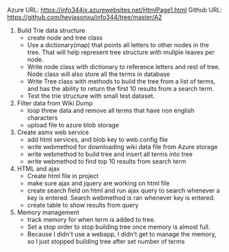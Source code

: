 Azure URL: https://info344jx.azurewebsites.net/HtmlPage1.html
Github URL: https://github.com/heyjasonxu/info344/tree/master/A2

1. Build Trie data structure
	- create node and tree class
	- Use a dictionary(map) that points all letters to other nodes in the tree. That will help represent tree structure with muliple leaves per node.
	- Write node class with dictionary to reference letters and rest of tree. Node class will also store all the terms in database
	- Write Tree class with methods to build the tree from a list of terms, and has the ability to return the first 10 results from a search term.
	- Test the trie structure with small test dataset.
2. Filter data from Wiki Dump
	- loop threw data and remove all terms that have non english characters
	- upload file to azure blob storage
3. Create asmx web service
	- add html services, and blob key to web.config file
	- write webmethod for downloading wiki data file from Azure storage
	- write webmethod to build tree and insert all terms into tree
	- write webmethod to find top 10 results from search term
4. HTML and ajax
	- Create html file in project
	- make sure ajax and jquery are working on html file
	- create search field on html and run ajax query to search whenever a key is entered. Search webmethod is ran whenever key is entered.
	- create table to show results from query
5. Memory management
	- track memory for when term is added to tree.
	- Set a stop order to stop building tree once memory is almost full. 
	- Because I didn't use a webapp, I didn't get to manage the memory, so I just stopped building tree after set number of terms
